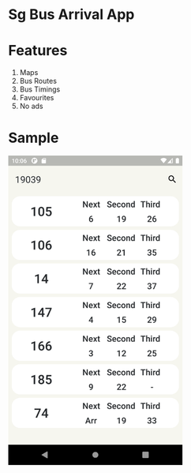 # Sg Bus Arrival App

# Features
1. Maps
2. Bus Routes
3. Bus Timings
4. Favourites
5. No ads

# Sample
<p float="left>
  <img src = "sample/home.png?raw=true" width=352.8 height=627.2/>
  <img src = "sample/timings.png?raw=true" width=352.8 height=627.2/>
</p>
  



